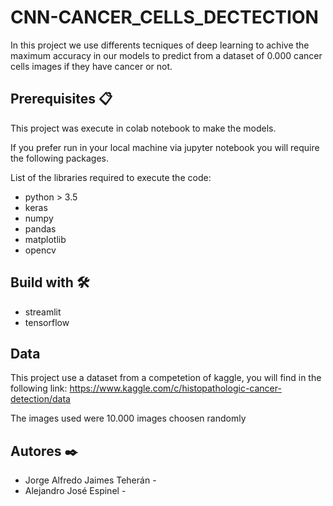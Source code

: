 # CNN-CANCER_CELLS_DECTECTION

In this project we use differents tecniques of deep learning to achive the maximum accuracy in our models to predict from a dataset of 0.000 cancer cells images if they have cancer or not.



## Prerequisites 📋

This project was execute in colab notebook to make the models.

If you prefer run in your local machine via jupyter notebook you will require the following packages.

List of the libraries required to execute the code:

* python > 3.5
* keras 
* numpy
* pandas
* matplotlib
* opencv


## Build with 🛠️

* streamlit
* tensorflow


## Data

This project use a dataset from a competetion of kaggle, you will find in the following link: https://www.kaggle.com/c/histopathologic-cancer-detection/data 

The images used were 10.000 images choosen randomly



## Autores ✒️
* Jorge Alfredo Jaimes Teherán - 
* Alejandro José Espinel - 
 
